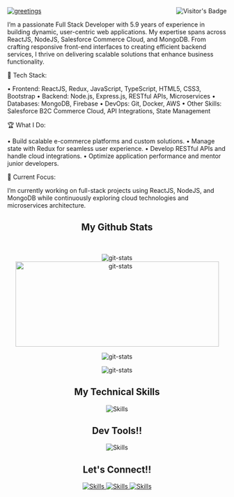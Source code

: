 <img align="right" src="https://visitor-badge.laobi.icu/badge?page_id=navneetkr999.navneetkr999" alt="Visitor's Badge" />

<a href="[https://git.io/typing-svg](https://github.com/navneetkr999?tab=repositories)">
        <img src="https://readme-typing-svg.herokuapp.com?font=Fira+Code&weight=900&size=40&duration=3000&pause=500&color=1FF756&background=18CAB100&width=435&height=54&lines=Hey+There!%F0%9F%91%8B%F0%9F%8F%BB;I+am+Navneet+%F0%9F%A7%91%F0%9F%8F%BB%E2%80%8D%F0%9F%A6%B1+" alt="greetings" />
    </a>

<p>
I’m a passionate Full Stack Developer with 5.9 years of experience in building dynamic, user-centric web
applications. My expertise spans across ReactJS, NodeJS, Salesforce Commerce Cloud, and MongoDB. From crafting
responsive front-end interfaces to creating efficient backend services, I thrive on delivering scalable
solutions that enhance business functionality.
</p>

🔧 Tech Stack:

• Frontend: ReactJS, Redux, JavaScript, TypeScript, HTML5, CSS3, Bootstrap
• Backend: Node.js, Express.js, RESTful APIs, Microservices
• Databases: MongoDB, Firebase
• DevOps: Git, Docker, AWS
• Other Skills: Salesforce B2C Commerce Cloud, API Integrations, State Management

🏆 What I Do:

• Build scalable e-commerce platforms and custom solutions.
• Manage state with Redux for seamless user experience.
• Develop RESTful APIs and handle cloud integrations.
• Optimize application performance and mentor junior developers.

🚀 Current Focus:

I’m currently working on full-stack projects using ReactJS, NodeJS, and MongoDB while continuously exploring cloud
technologies and microservices architecture.

<h2 class="underline-offset-4" align="center">My Github Stats</h2>
</br>
<p align="center">
<img
    src="https://github-readme-stats.vercel.app/api?username=navneetkr999&show_icons=true&theme=radical"
    alt="git-stats" />
<img width="467px" height="195px"
    src="https://github-readme-stats.vercel.app/api/top-langs/?username=navneetkr999&layout=compact&theme=radical"
    alt="git-stats" />
</p>
<p align="center">
<img src="https://github-readme-streak-stats.herokuapp.com/?user=navneetkr999&theme=dark"
    alt="git-stats" />
</p>
<p align="center">
<img src="https://github-profile-trophy.vercel.app/?username=navneetkr999" alt="git-stats" />
</p>

<h2 align="center">My Technical Skills</h2>
<p align="center">
<img src="https://skillicons.dev/icons?i=js,react,nodejs,express,mongodb,firebase,typescript,html,css,sass,jquery,tailwind,bootstrap,redux,npm,yarn,babel,&perline=9" alt="Skills" />
</p>

<h2 align="center">Dev Tools!!</h2>
<p align="center">
<img href src="https://skillicons.dev/icons?i=vscode,git,gitlab,postman,bitbucket,idea,figma" alt="Skills" />
</p>

<h2 align="center">Let's Connect!!</h2>
<p align="center">
<a href="mailto:navneet.kr.999@gmail.com" > <img cursor="pointer" src="https://skillicons.dev/icons?i=gmail" alt="Skills" /> </a>
<a href="#" > <img cursor="pointer" src="https://skillicons.dev/icons?i=github" alt="Skills" /> </a>
<a href="https://www.linkedin.com/in/navneet-kumar-609703153/" > <img cursor="pointer" src="https://skillicons.dev/icons?i=linkedin" alt="Skills" /> </a>
</p>
